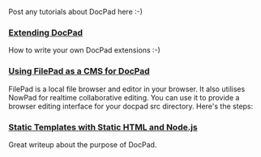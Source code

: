 Post any tutorials about DocPad here :-)

### [Extending DocPad](https://github.com/balupton/docpad/wiki/Extending)

How to write your own DocPad extensions :-)

### [Using FilePad as a CMS for DocPad](https://github.com/balupton/docpad/wiki/Tutorial:-Using-with-FilePad)

FilePad is a local file browser and editor in your browser. It also utilises NowPad for realtime collaborative editing. You can use it to provide a browser editing interface for your docpad src directory. Here's the steps:

### [Static Templates with Static HTML and Node.js](http://htmlui.com/blog/2011-08-01-site-templates-with-static-html-nodejs.html)

Great writeup about the purpose of DocPad.